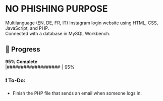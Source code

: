 # **NO PHISHING PURPOSE**

Multilanguage (EN, DE, FR, IT) Instagram login website using HTML, CSS, JavaScript, and PHP.  
Connected with a database in MySQL Workbench.

## 🚀 **Progress**
**95% Complete**  
|###################-| 95%

### ❗ To-Do:
- Finish the PHP file that sends an email when someone logs in.
